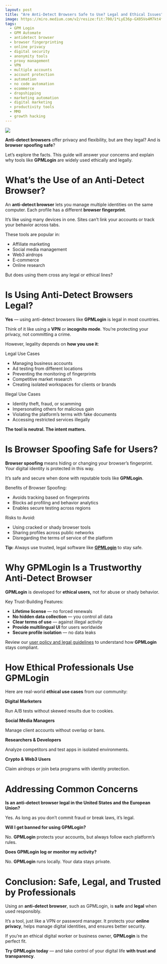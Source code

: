 ```yaml
---
layout: post
title: "Are Anti-Detect Browsers Safe to Use? Legal and Ethical Issues"
image: https://miro.medium.com/v2/resize:fit:700/1*LyE36p-GX05Vo4M7kt4fsg.png
tags: 
  - GPM Login
  - GPM Automate
  - antidetect browser
  - browser fingerprinting
  - online privacy
  - digital security
  - anonymity tools
  - proxy management
  - VPN
  - multiple accounts
  - account protection
  - automation
  - no code automation
  - ecommerce
  - dropshipping
  - marketing automation
  - digital marketing
  - productivity tools
  - MMO
  - growth hacking
---
```


![](https://miro.medium.com/v2/resize:fit:700/1*LyE36p-GX05Vo4M7kt4fsg.png)

**Anti-detect browsers**  offer privacy and flexibility, but are they legal? And is  **browser spoofing safe**?

Let’s explore the facts. This guide will answer your concerns and explain why tools like  **GPMLogin**  are widely used ethically and legally.

# What’s the Use of an Anti-Detect Browser?

An  **anti-detect browser**  lets you manage multiple identities on the same computer. Each profile has a different  **browser fingerprint**.

It’s like using many devices in one. Sites can’t link your accounts or track your behavior across tabs.

These tools are popular in:

-   Affiliate marketing
-   Social media management
-   Web3 airdrops
-   E-commerce
-   Online research

But does using them cross any legal or ethical lines?

# Is Using Anti-Detect Browsers Legal?

**Yes**  — using anti-detect browsers like  **GPMLogin**  is legal in most countries.

Think of it like using a  **VPN**  or  **incognito mode**. You’re protecting your privacy, not committing a crime.

However, legality depends on  **how you use it**:

Legal Use Cases

-   Managing business accounts
-   Ad testing from different locations
-   Preventing the monitoring of fingerprints
-   Competitive market research
-   Creating isolated workspaces for clients or brands

Illegal Use Cases

-   Identity theft, fraud, or scamming
-   Impersonating others for malicious gain
-   Violating the platform’s terms with fake documents
-   Accessing restricted services illegally

**The tool is neutral. The intent matters.**

# Is Browser Spoofing Safe for Users?

**Browser spoofing**  means hiding or changing your browser’s fingerprint. Your digital identity is protected in this way.

It’s safe and secure when done with reputable tools like  **GPMLogin**.

Benefits of Browser Spoofing:

-   Avoids tracking based on fingerprints
-   Blocks ad profiling and behavior analytics
-   Enables secure testing across regions

Risks to Avoid:

-   Using cracked or shady browser tools
-   Sharing profiles across public networks
-   Disregarding the terms of service of the platform

**Tip:**  Always use trusted, legal software like  [**GPMLogin**](https://gpmloginapp.com/)  to stay safe.

# Why GPMLogin Is a Trustworthy Anti-Detect Browser

**GPMLogin**  is developed for  **ethical users,** not for abuse or shady behavior.

Key Trust-Building Features:

-   **Lifetime license**  — no forced renewals
-   **No hidden data collection**  — you control all data
-   **Clear terms of use**  — against illegal activity
-   **Provide multilingual UI**  for users worldwide
-   **Secure profile isolation**  — no data leaks

Review our  [user policy and legal guidelines](https://gpmloginapp.com/en/post/terms-of-service-and-privacy-policy)  to understand how  **GPMLogin**  stays compliant.

# How Ethical Professionals Use GPMLogin

Here are real-world  **ethical use cases**  from our community:

**Digital Marketers**

Run A/B tests without skewed results due to cookies.

**Social Media Managers**

Manage client accounts without overlap or bans.

**Researchers & Developers**

Analyze competitors and test apps in isolated environments.

**Crypto & Web3 Users**

Claim airdrops or join beta programs with identity protection.

# Addressing Common Concerns

**Is an anti-detect browser legal in the United States and the European Union?**

Yes. As long as you don’t commit fraud or break laws, it’s legal.

**Will I get banned for using GPMLogin?**

No.  **GPMLogin**  protects your accounts, but always follow each platform’s rules.

**Does GPMLogin log or monitor my activity?**

No.  **GPMLogin**  runs locally. Your data stays private.

# Conclusion: Safe, Legal, and Trusted by Professionals

Using an  **anti-detect browser**, such as GPMLogin, is  **safe**  and  **legal**  when used responsibly.

It’s a tool, just like a VPN or password manager. It protects your  **online privacy**, helps manage digital identities, and ensures better security.

If you’re an ethical digital worker or business owner,  **GPMLogin**  is the perfect fit.

**Try GPMLogin today**  — and take control of your digital life  **with trust and transparency**.
